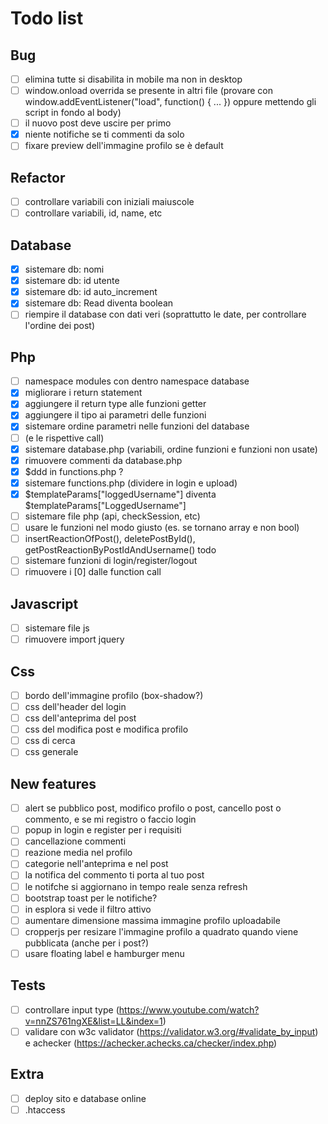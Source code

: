 # Todo list

## Bug

- [ ] elimina tutte si disabilita in mobile ma non in desktop
- [ ] window.onload overrida se presente in altri file (provare con window.addEventListener("load", function() { ... }) oppure mettendo gli script in fondo al body)
- [ ] il nuovo post deve uscire per primo
- [x] niente notifiche se ti commenti da solo
- [ ] fixare preview dell'immagine profilo se è default

## Refactor

- [ ] controllare variabili con iniziali maiuscole
- [ ] controllare variabili, id, name, etc

## Database

- [x] sistemare db: nomi
- [x] sistemare db: id utente
- [x] sistemare db: id auto_increment
- [x] sistemare db: Read diventa boolean
- [ ] riempire il database con dati veri (soprattutto le date, per controllare l'ordine dei post)

## Php

- [ ] namespace modules con dentro namespace database
- [x] migliorare i return statement
- [x] aggiungere il return type alle funzioni getter
- [x] aggiungere il tipo ai parametri delle funzioni
- [x] sistemare ordine parametri nelle funzioni del database
- [ ] (e le rispettive call)
- [x] sistemare database.php (variabili, ordine funzioni e funzioni non usate)
- [x] rimuovere commenti da database.php
- [x] $ddd in functions.php ?
- [x] sistemare functions.php (dividere in login e upload)
- [x] $templateParams["loggedUsername"] diventa $templateParams["LoggedUsername"]
- [ ] sistemare file php (api, checkSession, etc)
- [ ] usare le funzioni nel modo giusto (es. se tornano array e non bool)
- [ ] insertReactionOfPost(), deletePostById(), getPostReactionByPostIdAndUsername() todo
- [ ] sistemare funzioni di login/register/logout
- [ ] rimuovere i [0] dalle function call

## Javascript

- [ ] sistemare file js
- [ ] rimuovere import jquery

## Css

- [ ] bordo dell'immagine profilo (box-shadow?)
- [ ] css dell'header del login
- [ ] css dell'anteprima del post
- [ ] css del modifica post e modifica profilo
- [ ] css di cerca
- [ ] css generale

## New features

- [ ] alert se pubblico post, modifico profilo o post, cancello post o commento, e se mi registro o faccio login
- [ ] popup in login e register per i requisiti
- [ ] cancellazione commenti
- [ ] reazione media nel profilo
- [ ] categorie nell'anteprima e nel post
- [ ] la notifica del commento ti porta al tuo post
- [ ] le notifche si aggiornano in tempo reale senza refresh
- [ ] bootstrap toast per le notifiche?
- [ ] in esplora si vede il filtro attivo
- [ ] aumentare dimensione massima immagine profilo uploadabile
- [ ] cropperjs per resizare l'immagine profilo a quadrato quando viene pubblicata (anche per i post?)
- [ ] usare floating label e hamburger menu

## Tests

- [ ] controllare input type (<https://www.youtube.com/watch?v=nnZS761ngXE&list=LL&index=1>)
- [ ] validare con w3c validator (<https://validator.w3.org/#validate_by_input>) e achecker (<https://achecker.achecks.ca/checker/index.php>)

## Extra

- [ ] deploy sito e database online
- [ ] .htaccess
